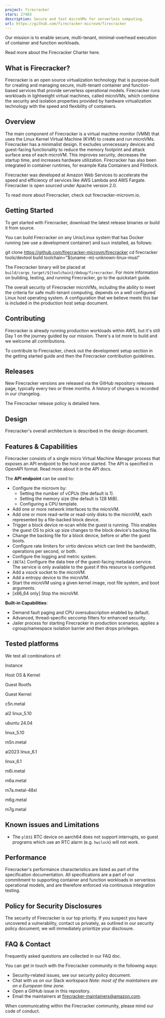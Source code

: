 ```yaml
---
project: firecracker
stars: 27483
description: Secure and fast microVMs for serverless computing.
url: https://github.com/firecracker-microvm/firecracker
---
```


Our mission is to enable secure, multi-tenant, minimal-overhead execution of container and function workloads.

Read more about the Firecracker Charter here.

What is Firecracker?
--------------------

Firecracker is an open source virtualization technology that is purpose-built for creating and managing secure, multi-tenant container and function-based services that provide serverless operational models. Firecracker runs workloads in lightweight virtual machines, called microVMs, which combine the security and isolation properties provided by hardware virtualization technology with the speed and flexibility of containers.

Overview
--------

The main component of Firecracker is a virtual machine monitor (VMM) that uses the Linux Kernel Virtual Machine (KVM) to create and run microVMs. Firecracker has a minimalist design. It excludes unnecessary devices and guest-facing functionality to reduce the memory footprint and attack surface area of each microVM. This improves security, decreases the startup time, and increases hardware utilization. Firecracker has also been integrated in container runtimes, for example Kata Containers and Flintlock.

Firecracker was developed at Amazon Web Services to accelerate the speed and efficiency of services like AWS Lambda and AWS Fargate. Firecracker is open sourced under Apache version 2.0.

To read more about Firecracker, check out firecracker-microvm.io.

Getting Started
---------------

To get started with Firecracker, download the latest release binaries or build it from source.

You can build Firecracker on any Unix/Linux system that has Docker running (we use a development container) and `bash` installed, as follows:

git clone https://github.com/firecracker-microvm/firecracker
cd firecracker
tools/devtool build
toolchain="$(uname -m)\-unknown-linux-musl"

The Firecracker binary will be placed at `build/cargo_target/${toolchain}/debug/firecracker`. For more information on building, testing, and running Firecracker, go to the quickstart guide.

The overall security of Firecracker microVMs, including the ability to meet the criteria for safe multi-tenant computing, depends on a well configured Linux host operating system. A configuration that we believe meets this bar is included in the production host setup document.

Contributing
------------

Firecracker is already running production workloads within AWS, but it's still Day 1 on the journey guided by our mission. There's a lot more to build and we welcome all contributions.

To contribute to Firecracker, check out the development setup section in the getting started guide and then the Firecracker contribution guidelines.

Releases
--------

New Firecracker versions are released via the GitHub repository releases page, typically every two or three months. A history of changes is recorded in our changelog.

The Firecracker release policy is detailed here.

Design
------

Firecracker's overall architecture is described in the design document.

Features & Capabilities
-----------------------

Firecracker consists of a single micro Virtual Machine Manager process that exposes an API endpoint to the host once started. The API is specified in OpenAPI format. Read more about it in the API docs.

The **API endpoint** can be used to:

-   Configure the microvm by:
    -   Setting the number of vCPUs (the default is 1).
    -   Setting the memory size (the default is 128 MiB).
    -   Configuring a CPU template.
-   Add one or more network interfaces to the microVM.
-   Add one or more read-write or read-only disks to the microVM, each represented by a file-backed block device.
-   Trigger a block device re-scan while the guest is running. This enables the guest OS to pick up size changes to the block device's backing file.
-   Change the backing file for a block device, before or after the guest boots.
-   Configure rate limiters for virtio devices which can limit the bandwidth, operations per second, or both.
-   Configure the logging and metric system.
-   `[BETA]` Configure the data tree of the guest-facing metadata service. The service is only available to the guest if this resource is configured.
-   Add a vsock socket to the microVM.
-   Add a entropy device to the microVM.
-   Start the microVM using a given kernel image, root file system, and boot arguments.
-   \[x86\_64 only\] Stop the microVM.

**Built-in Capabilities**:

-   Demand fault paging and CPU oversubscription enabled by default.
-   Advanced, thread-specific seccomp filters for enhanced security.
-   Jailer process for starting Firecracker in production scenarios; applies a cgroup/namespace isolation barrier and then drops privileges.

Tested platforms
----------------

We test all combinations of:

Instance

Host OS & Kernel

Guest Rootfs

Guest Kernel

c5n.metal

al2 linux\_5.10

ubuntu 24.04

linux\_5.10

m5n.metal

al2023 linux\_6.1

linux\_6.1

m6i.metal

m6a.metal

m7a.metal-48xl

m6g.metal

m7g.metal

Known issues and Limitations
----------------------------

-   The `pl031` RTC device on aarch64 does not support interrupts, so guest programs which use an RTC alarm (e.g. `hwclock`) will not work.

Performance
-----------

Firecracker's performance characteristics are listed as part of the specification documentation. All specifications are a part of our commitment to supporting container and function workloads in serverless operational models, and are therefore enforced via continuous integration testing.

Policy for Security Disclosures
-------------------------------

The security of Firecracker is our top priority. If you suspect you have uncovered a vulnerability, contact us privately, as outlined in our security policy document; we will immediately prioritize your disclosure.

FAQ & Contact
-------------

Frequently asked questions are collected in our FAQ doc.

You can get in touch with the Firecracker community in the following ways:

-   Security-related issues, see our security policy document.
-   Chat with us on our Slack workspace _Note: most of the maintainers are on a European time zone._
-   Open a GitHub issue in this repository.
-   Email the maintainers at firecracker-maintainers@amazon.com.

When communicating within the Firecracker community, please mind our code of conduct.
